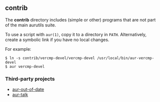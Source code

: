 ## contrib

The __contrib__ directory includes (simple or other) programs that are not part
of the main aurutils suite.

To use a script with `aur(1)`, copy it to a directory in
`PATH`. Alternatively, create a symbolic link if you have no local
changes. 

For example:

```
$ ln -s contrib/vercmp-devel/vercmp-devel /usr/local/bin/aur-vercmp-devel
$ aur vercmp-devel
```

### Third-party projects

* [aur-out-of-date](https://aur.archlinux.org/packages/aur-out-of-date/)
* [aur-talk](https://aur.archlinux.org/packages/aur-talk-git/)
